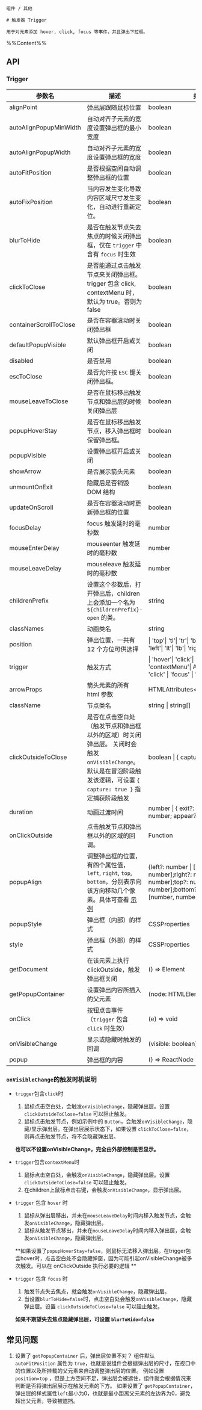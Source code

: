 `````
组件 / 其他

# 触发器 Trigger

用于对元素添加 hover, click, focus 等事件，并且弹出下拉框。
`````

%%Content%%

## API

### Trigger

|参数名|描述|类型|默认值|版本|
|---|---|---|---|---|
|alignPoint|弹出层跟随鼠标位置|boolean |`-`|-|
|autoAlignPopupMinWidth|自动对齐子元素的宽度设置弹出框的最小宽度|boolean |`-`|-|
|autoAlignPopupWidth|自动对齐子元素的宽度设置弹出框的宽度|boolean |`-`|-|
|autoFitPosition|是否根据空间自动调整弹出框的位置|boolean |`true`|-|
|autoFixPosition|当内容发生变化导致内容区域尺寸发生变化，自动进行重新定位。|boolean |`true`|-|
|blurToHide|是否在触发节点失去焦点的时候关闭弹出框，仅在 `trigger` 中含有 `focus` 时生效|boolean |`true`|-|
|clickToClose|是否能通过点击触发节点来关闭弹出框。trigger 包含 click, contextMenu 时，默认为 true。否则为 false|boolean |`-`|-|
|containerScrollToClose|是否在容器滚动时关闭弹出框|boolean |`-`|2.34.0|
|defaultPopupVisible|默认弹出框开启或关闭|boolean |`-`|-|
|disabled|是否禁用|boolean |`-`|-|
|escToClose|是否允许按 `ESC` 键关闭弹出框。|boolean |`-`|-|
|mouseLeaveToClose|是否在鼠标移出触发节点和弹出层的时候关闭弹出层|boolean |`true`|2.22.0|
|popupHoverStay|是否在鼠标移出触发节点，移入弹出框时保留弹出框。|boolean |`true`|-|
|popupVisible|设置弹出框开启或关闭|boolean |`-`|-|
|showArrow|是否展示箭头元素|boolean |`-`|-|
|unmountOnExit|隐藏后是否销毁 DOM 结构|boolean |`true`|-|
|updateOnScroll|是否在容器滚动时更新弹出框的位置|boolean |`-`|2.32.0|
|focusDelay|focus 触发延时的毫秒数|number |`-`|-|
|mouseEnterDelay|mouseenter 触发延时的毫秒数|number |`100`|-|
|mouseLeaveDelay|mouseleave 触发延时的毫秒数|number |`100`|-|
|childrenPrefix|设置这个参数后，打开弹出后，children 上会添加一个名为 `${childrenPrefix}-open` 的类。|string |`-`|-|
|classNames|动画类名|string |`fadeIn`|-|
|position|弹出位置，一共有 12 个方位可供选择|\| 'top'\| 'tl'\| 'tr'\| 'bottom'\| 'bl'\| 'br'\| 'left'\| 'lt'\| 'lb'\| 'right'\| 'rt'\| 'rb' |`bottom`|-|
|trigger|触发方式|\| 'hover'\| 'click'\| 'focus'\| 'contextMenu'\| Array<'hover' \| 'click' \| 'focus' \| 'contextMenu'> |`hover`|-|
|arrowProps|箭头元素的所有 html 参数|HTMLAttributes&lt;HTMLDivElement&gt; |`-`|-|
|className|节点类名|string \| string[] |`-`|-|
|clickOutsideToClose|是否在点击空白处（触发节点和弹出框以外的区域）时关闭弹出层。 关闭时会触发 `onVisibleChange`。默认是在冒泡阶段触发该逻辑，可设置 `{ capture: true }` 指定捕获阶段触发|boolean \| { capture: boolean } |`true`|`{ capture: boolean }` in `2.55.0`|
|duration|动画过渡时间|number \| { exit?: number; enter?: number; appear?: number } |`200`|-|
|onClickOutside|点击触发节点和弹出框以外的区域的回调。|Function |`-`|-|
|popupAlign|调整弹出框的位置，有四个属性值，`left`, `right`, `top`, `bottom`，分别表示向该方向移动几个像素。具体可查看 [示例](/react/components/trigger#设置弹窗位置偏移量)|{left?: number \| [number, number];right?: number \| [number, number];top?: number \| [number, number];bottom?: number \| [number, number];} |`{}`|-|
|popupStyle|弹出框（内部）的样式|CSSProperties |`-`|-|
|style|弹出框（外部）的样式|CSSProperties |`-`|-|
|getDocument|在该元素上执行 clickOutside，触发弹出框关闭|() => Element |`() => window.document`|-|
|getPopupContainer|设置弹出内容所插入的父元素|(node: HTMLElement) => Element |`-`|-|
|onClick|按钮点击事件（`trigger` 包含 `click` 时生效）|(e) => void |`-`|-|
|onVisibleChange|显示或隐藏时触发的回调|(visible: boolean) => void |`-`|-|
|popup|弹出框的内容|() => ReactNode |`-`|-|

### `onVisibleChange`的触发时机说明

- `trigger`包含`click`时
  1. 鼠标点击空白处，会触发`onVisibleChange`，隐藏弹出层。设置 `clickOutsideToClose=false` 可以阻止触发。
  2. 鼠标点击触发节点，例如示例中的 `Button`，会触发`onVisibleChange`，隐藏/显示弹出层。在弹出层展示状态下，如果设置 `clickToClose=false`，则再点击触发节点，将不会隐藏弹出层。

  **也可以不设置onVisibleChange，完全由外部控制是否显示。**

- `trigger`包含`contextMenu`时
  1. 鼠标点击空白处，会触发`onVisibleChange`，隐藏弹出层。设置 `clickOutsideToClose=false` 可以阻止触发。
  2. 在children上鼠标点击右键，会触发`onVisibleChange`，显示弹出层。

- `trigger` 包含 `hover` 时
  1. 鼠标从弹出层移出，并未在`mouseLeaveDelay`时间内移入触发节点，会触发`onVisibleChange`，隐藏弹出层。
  2. 鼠标从触发节点移出，并未在`mouseLeaveDelay`时间内移入弹出层，会触发`onVisibleChange`，隐藏弹出层。

  **如果设置了`popupHoverStay=false`，则鼠标无法移入弹出层。在trigger包含hover时，点击空白处不会隐藏弹窗，因为可能引起onVisibleChange被多次触发。可以在 onClickOutside 执行必要的逻辑 **

- `trigger` 包含 `focus` 时
  1. 触发节点失去焦点，就会触发`onVisibleChange`，隐藏弹出层。
  2. 当设置`blurToHide=false`时，点击空白处会触发`onVisibleChange`，隐藏弹出层。设置 `clickOutsideToClose=false` 可以阻止触发。

  **如果不期望失去焦点隐藏弹出层，可设置 `blurToHide=false`**


## 常见问题

1. 设置了 `getPopupContainer` 后，弹出层位置不对？
   组件默认 `autoFitPosition` 属性为 `true`，也就是说组件会根据弹出层的尺寸，在视口中的位置以及所挂载的父元素来自动调整弹出层的位置。
   例如设置 `position=top` ，但是上方空间不足，弹出层会被遮住，组件就会根据情况来判断是否将弹出层展示在触发元素的下方。
   如果设置了 `getPopupContainer`，弹出层的样式属性`left`最小为0，也就是最小距离父元素的左边界为0，避免超出父元素，导致被遮挡。

